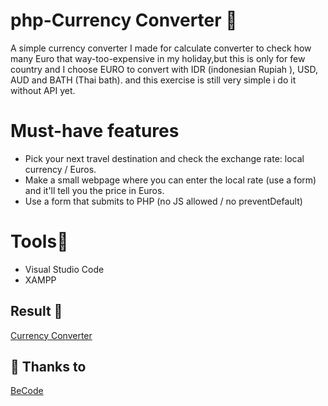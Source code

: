 # php-Currency Converter :money_with_wings:
A simple currency converter I made for calculate converter to check how many Euro that way-too-expensive in my holiday,but this is only for few country  and I choose EURO to convert  with IDR (indonesian Rupiah ), USD, AUD and BATH (Thai bath). and this exercise is still very simple i do it without API yet.

# Must-have features

- Pick your next travel destination and check the exchange rate: local currency / Euros.
- Make a small webpage where you can enter the local rate (use a form) and it'll tell you the price in Euros.
- Use a form that submits to PHP (no JS allowed / no preventDefault)

# Tools:wrench:
- Visual Studio Code
- XAMPP

## Result :iphone:
[Currency Converter](http://localhost:8080/becode/The%20dream/)

## :pray: Thanks to
[BeCode](https://github.com/becodeorg)


 
